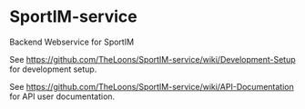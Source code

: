 SportIM-service
===============

Backend Webservice for SportIM

See https://github.com/TheLoons/SportIM-service/wiki/Development-Setup for development setup.

See https://github.com/TheLoons/SportIM-service/wiki/API-Documentation for API user documentation.
